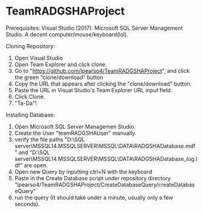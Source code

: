 # TeamRADGSHAProject
Prerequisites:
  Visual Studio (2017).
  Microsoft SQL Server Management Studio.
  A decent computer/mouse/keyboard(lol).
  
Cloning Repository:
  1. Open Visual Studio
  2. Open Team Explorer and click clone.
  3. Go to "https://github.com/lpearso4/TeamRADGSHAProject", and click the green "clone/download" button
  4. Copy the URL that appears after clicking the "clone/download" button.
  5. Paste the URL in Visual Studio's Team Explorer URL input field.
  6. Click Clone.
  7. "Ta-Da"!
  
Installing Database:
  1. Open Microsoft SQL Server Managemen Studio.
  2. Create the User "teamRADGSHAUser" manually.
  3. verify the file paths "D:\SQL server\MSSQL14.MSSQLSERVER\MSSQL\DATA\RADGSHADatabase.mdf" and
    "D:\SQL server\MSSQL14.MSSQLSERVER\MSSQL\DATA\RADGSHADatabase_log.ldf" are open.
  4. Open new Query by inputting ctrl+N with the keyboard
  5. Paste in the Create Database script under repository directory "lpearso4/TeamRADGSHAProject/CreateDatabaseQuery/createDatabaseQuery"
  6. run the query (It should take under a minute, usually only a few seconds).

